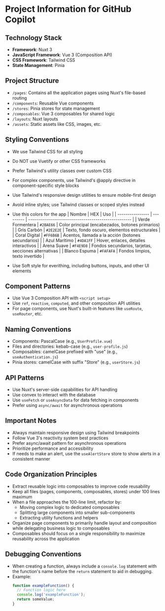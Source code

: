 # Project Information for GitHub Copilot

## Technology Stack
- **Framework**: Nuxt 3
- **JavaScript Framework**: Vue 3 (Composition API)
- **CSS Framework**: Tailwind CSS
- **State Management**: Pinia

## Project Structure
- `/pages`: Contains all the application pages using Nuxt's file-based routing
- `/components`: Reusable Vue components
- `/stores`: Pinia stores for state management
- `/composables`: Vue 3 composables for shared logic
- `/layouts`: Nuxt layouts
- `/assets`: Static assets like CSS, images, etc.

## Styling Conventions
- We use Tailwind CSS for all styling
- Do NOT use Vuetify or other CSS frameworks
- Prefer Tailwind's utility classes over custom CSS
- For complex components, use Tailwind's @apply directive in component-specific style blocks
- Use Tailwind's responsive design utilities to ensure mobile-first design
- Avoid inline styles; use Tailwind classes or scoped styles instead
- Use this colors for the app
| Nombre           | HEX       | Uso                                                  |
| ---------------- | --------- | ---------------------------------------------------- |
| Verde Formentera | `#2BAE66` | Color principal (encabezados, botones primarios)     |
| Gris Carbón      | `#2E2E2E` | Texto, fondo oscuro, elementos estructurales         |
| Coral Digital    | `#FF6B6B` | Acentos, llamada a la acción (botones secundarios)   |
| Azul Marítimo    | `#4DA1FF` | Hover, enlaces, detalles interactivos                |
| Arena Suave      | `#F4E9D8` | Fondos secundarios, tarjetas, secciones alternativas |
| Blanco Espuma    | `#FAFAFA` | Fondos limpios, texto invertido                      |

- Use Soft style for everithing, including buttons, inputs, and other UI elements

## Component Patterns
- Use Vue 3 Composition API with `<script setup>`
- Use `ref`, `reactive`, `computed`, and other composition API utilities
- For page components, use Nuxt's built-in features like `useRoute`, `useRouter`, etc.

## Naming Conventions
- Components: PascalCase (e.g., `UserProfile.vue`)
- Files and directories: kebab-case (e.g., `user-profile.js`)
- Composables: camelCase prefixed with "use" (e.g., `useAuthentication.js`)
- Pinia stores: camelCase with suffix "Store" (e.g., `userStore.js`)

## API Patterns
- Use Nuxt's server-side capabilities for API handling
- Use convex to interact with the database
- Use `useFetch` or `useAsyncData` for data fetching in components
- Prefer using `async/await` for asynchronous operations

<!-- - Use Nuxt's built-in fetch utilities for data fetching
- API endpoints are accessed through Nuxt's server routes or directly using fetch/axios
- API handlers should follow the pattern:
  - File naming: `[endpoint].[method].js` in `/server/api/` directory
  - Use `defineEventHandler` function for handling requests
  - Response structure should be: `{ data: { success: boolean, docs: [], message: string } }`
  - Handle database connections properly, ensuring connections are closed after use
  - Include proper error handling with appropriate error messages -->

## Important Notes
- Always maintain responsive design using Tailwind breakpoints
- Follow Vue 3's reactivity system best practices
- Prefer async/await pattern for asynchronous operations
- Prioritize performance and accessibility
- If needs to make an alert, use the `useAlertStore` store to show alerts in a consistent manner

## Code Organization Principles
- Extract reusable logic into composables to improve code reusability
- Keep all files (pages, components, composables, stores) under 100 lines maximum
- When a file approaches the 100-line limit, refactor by:
  - Moving complex logic to dedicated composables
  - Splitting large components into smaller sub-components
  - Extracting utility functions and helpers
- Organize page components to primarily handle layout and composition while delegating business logic to composables
- Composables should focus on a single responsibility to maximize reusability across the application

## Debugging Conventions
- When creating a function, always include a `console.log` statement with the function's name before the `return` statement to aid in debugging.
- Example:
  ```javascript
  function exampleFunction() {
    // Function logic here
    console.log('exampleFunction');
    return someValue;
  }
  ```
